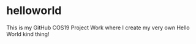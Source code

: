 # helloworld
This is my GitHub COS19 Project Work where I create my very own Hello World kind thing!

